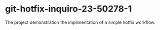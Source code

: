 # git-hotfix-inquiro-23-50278-1
The project demonstration the implimentation of a simple hotfix workflow.
